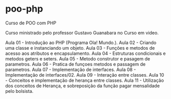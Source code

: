 # poo-php
 Curso de POO com PHP

 Curso ministrado pelo professor Gustavo Guanabara no Curso em video.

 Aula 01 - Introdução ao PHP (Programa Ola! Mundo.).
 Aula 02 - Criando uma classe e instanciando um objeto.
 Aula 03 - Funções e metodos de acesso aos atributos e encapsulamento.
 Aula 04 - Estruturas condicionais e metodos geters e seters.
 Aula 05 - Metodo construtor e pasagem de parametros.
 Aula 06 - Pratica de funçoes metodos e passagem de parametros.
 Aula 07 - Implementação de interfaces.
 Aula 08 - Implementação de interfaces/02.
 Aula 09 - Interação entre classes.
 Aula 10 - Conceitos e implementação de herança entre classes.
 Aula 11 - Utilização dos conceitos de Herança, e sobreposição da função pagar mensalidade pelo bolsista.